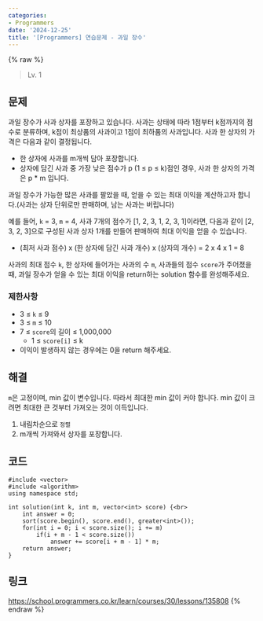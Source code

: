 ```yaml
---
categories:
- Programmers
date: '2024-12-25'
title: '[Programmers] 연습문제 - 과일 장수'
---
```


{% raw %}
> Lv. 1<br>

## 문제
과일 장수가 사과 상자를 포장하고 있습니다. 사과는 상태에 따라 1점부터 k점까지의 점수로 분류하며, k점이 최상품의 사과이고 1점이 최하품의 사과입니다. 사과 한 상자의 가격은 다음과 같이 결정됩니다.

-   한 상자에 사과를 m개씩 담아 포장합니다.
-   상자에 담긴 사과 중 가장 낮은 점수가 p (1 ≤ p ≤ k)점인 경우, 사과 한 상자의 가격은 p * m 입니다.

과일 장수가 가능한 많은 사과를 팔았을 때, 얻을 수 있는 최대 이익을 계산하고자 합니다.(사과는 상자 단위로만 판매하며, 남는 사과는 버립니다)

예를 들어,  `k`  = 3,  `m`  = 4, 사과 7개의 점수가 [1, 2, 3, 1, 2, 3, 1]이라면, 다음과 같이 [2, 3, 2, 3]으로 구성된 사과 상자 1개를 만들어 판매하여 최대 이익을 얻을 수 있습니다.

-   (최저 사과 점수) x (한 상자에 담긴 사과 개수) x (상자의 개수) = 2 x 4 x 1 = 8

사과의 최대 점수  `k`, 한 상자에 들어가는 사과의 수  `m`, 사과들의 점수  `score`가 주어졌을 때, 과일 장수가 얻을 수 있는 최대 이익을 return하는 solution 함수를 완성해주세요.

### 제한사항
-   3 ≤  `k`  ≤ 9
-   3 ≤  `m`  ≤ 10
-   7 ≤  `score`의 길이 ≤ 1,000,000
    -   1 ≤  `score[i]`  ≤ k
-   이익이 발생하지 않는 경우에는 0을 return 해주세요.

## 해결
`m`은 고정이며, min 값이 변수입니다. 따라서 최대한 min 값이 커야 합니다. min 값이 크려면 최대한 큰 것부터 가져오는 것이 이득입니다.
1. 내림차순으로 `정렬`
2. m개씩 가져와서 상자를 포장합니다.

## 코드
```
#include <vector>
#include <algorithm>
using namespace std;

int solution(int k, int m, vector<int> score) {<br>
    int answer = 0;
    sort(score.begin(), score.end(), greater<int>());
    for(int i = 0; i < score.size(); i += m)
        if(i + m - 1 < score.size())
	        answer += score[i + m - 1] * m;
    return answer;
}
```

## 링크
https://school.programmers.co.kr/learn/courses/30/lessons/135808
{% endraw %}